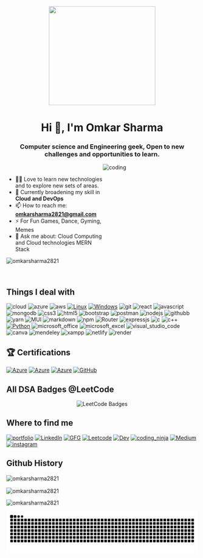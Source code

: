 <div align = "center">
  <img width="280" height="260" src="https://user-images.githubusercontent.com/74038190/216649430-0a912dae-e61b-45cf-8f65-895bd6444f3a.gif">
</div>
<!-- <br> -->
<!-- <div align="center">
  <img width="300" height="300" src="https://user-images.githubusercontent.com/74038190/216649436-05c6a71a-0566-45aa-bc3f-f258ab12e491.gif" alt="Description of the gif">
</div> -->
<!-- <div align = "center">
  <img width="300" height="300" src = "https://user-images.githubusercontent.com/74038190/218265814-3084a4ba-809c-4135-afc0-8685d0f634b3.gif">
</div> -->

<h1 align="center">Hi 👋, I'm Omkar Sharma</h1>  
<h3 align="center">Computer science and Engineering geek, Open to new challenges and opportunities to learn.</h3>
<!-- <h3 align= "center">
Problem Solving Enthusiast 🧠 | 186+DaysOfCode on @LeetCode 🔥 | Institute 12th🥇 Rank @GFG | Institute 1st🥇 Rank @Coding Ninja | 200+ Problems Solved on DSA | Seeking growth through challenging endeavors ❤️
</h3> -->
<img align="right" alt="coding" width="250" height="240" src="https://user-images.githubusercontent.com/74038190/216656987-9b3a52af-79d3-418c-8789-579955588e68.gif">
<br> 

- 👨‍💻 Love to learn new technologies and to explore new sets of areas.
- 🌱 Currently broadening my skill in **Cloud and DevOps**
- 📫 How to reach me: **omkarsharma2821@gmail.com**
- ⚡ For Fun Games, Dance, Gyming, Memes
- 💬 Ask me about: Cloud Computing and Cloud technologies MERN Stack
<!-- - 📄 Know more: [Resume](https://drive.google.com/file/d/1LmxqzxnL8fPr2QBZInyKf_a84It2Ctuc/view?usp=sharing) -->
<p align="left"> <img src="https://komarev.com/ghpvc/?username=omkarsharma2821&label=Profile%20views&color=0e75b6&style=flat" alt="omkarsharma2821" /> </p>
  <br>
  
## Things I deal with
![cloud](https://img.shields.io/badge/public_cloud-red?style=for-the-badge&logo=cloud&logoColor)
![azure](https://img.shields.io/badge/azure-black?style=for-the-badge&logo=azure&logoColor)
![aws](https://img.shields.io/badge/aws-grey?style=for-the-badge&logo=aws&logoColor)
[![Linux](https://img.shields.io/badge/Linux-FCC624?style=for-the-badge&logo=linux&logoColor=black)](https://www.credly.com/badges/YOUR_LINUX_CERTIFICATION_URL)
[![Windows](https://img.shields.io/badge/Windows-0078D6?style=for-the-badge&logo=windows&logoColor=white)](https://www.credly.com/badges/YOUR_WINDOWS_CERTIFICATION_URL)
![git](https://img.shields.io/badge/git-yellow?style=for-the-badge&logo=git&logoColor=white)
![react](https://img.shields.io/badge/react-black?style=for-the-badge&logo=react&logoColor)
![javascript](https://img.shields.io/badge/Javascript-black?style=for-the-badge&logo=javascript&logoColor)
![mongodb](https://img.shields.io/badge/mongodb-blue?style=for-the-badge&logo=mongodb&logoColor)
![css3](https://img.shields.io/badge/css3-purple?style=for-the-badge&logo=css3&logoColor=white)
![html5](https://img.shields.io/badge/Html5-violet?style=for-the-badge&logo=html5&logoColor=white)
![bootstrap](https://img.shields.io/badge/bootstrap-red?style=for-the-badge&logo=bootstrap&logoColor=white)
![postman](https://img.shields.io/badge/postman-black?style=for-the-badge&logo=postman&logoColor=white)
![nodejs](https://img.shields.io/badge/nodejs-1DA1F2?style=for-the-badge&logo=node.js&logoColor=white)
![githubb](https://img.shields.io/badge/github-black?style=for-the-badge&logo=github&logoColor=white)
![yarn](https://img.shields.io/badge/yarn-1DA1F2?style=for-the-badge&logo=yarn&logoColor=white)
![MUI](https://img.shields.io/badge/MUI-white?style=for-the-badge&logo=MUI&logoColor)
![markdown](https://img.shields.io/badge/Markdown-1DA1F2?style=for-the-badge&logo=markdown&logoColor=white)
![npm](https://img.shields.io/badge/npm-black?style=for-the-badge&logo=npm&logoColor)
![Router](https://img.shields.io/badge/React_Router-black?style=for-the-badge&logo=ReactRouter&logoColor)
![expressjs](https://img.shields.io/badge/express.js-grey?style=for-the-badge&logo=express&logoColor)
![c](https://img.shields.io/badge/-C?style=for-the-badge&logo=C&logoColor=white)
![c++](https://img.shields.io/badge/++-purple?style=for-the-badge&logo=c&logoColor)
[![Python](https://img.shields.io/badge/Python-3776AB?style=for-the-badge&logo=python&logoColor=white)](YOUR_PYTHON_CERTIFICATION_URL)
![microsoft_office](https://img.shields.io/badge/microsoft_office-grey?style=for-the-badge&logo=microsoftoffice&logoColor)
![microsoft_excel](https://img.shields.io/badge/microsoft_excel-purple?style=for-the-badge&logo=microsoftexcel&logoColor)
![visual_studio_code](https://img.shields.io/badge/visual_studio_code-red?style=for-the-badge&logo=visualstudiocode&logoColor)
![canva](https://img.shields.io/badge/canva-black?style=for-the-badge&logo=canva&logoColor=white)
![mendeley](https://img.shields.io/badge/mendeley-grey?style=for-the-badge&logo=mendeley&logoColor=white)
![xampp](https://img.shields.io/badge/xampp-white?style=for-the-badge&logo=xampp&logoColor)
![netlify](https://img.shields.io/badge/netlify-0B62C8?style=for-the-badge&logo=netlify&logoColor)
![render](https://img.shields.io/badge/render-0A66C2?style=for-the-badge&logo=render&logoColor) 

## 🏆 Certifications
[![Azure](https://img.shields.io/badge/Microsoft_Certified-Azure_Administrator_Associate-F078E4?style=for-the-badge&logo=microsoftazure&logoColor=white)](https://learn.microsoft.com/api/credentials/share/en-gb/OmkarSharma-1199/6CFAEDE2349DA764?sharingId=ED5AC550E5F204F0)
[![Azure](https://img.shields.io/badge/Microsoft_Certified-_SC_900-F57C00?style=for-the-badge&logo=microsoftazure&logoColor=white)](https://learn.microsoft.com/api/credentials/share/en-gb/OmkarSharma-1199/8F9A9FBA16C72CEC?sharingId=ED5AC550E5F204F0)
[![Azure](https://img.shields.io/badge/Microsoft_Certified-Azure_Fundamentals-0078D4?style=for-the-badge&logo=microsoftazure&logoColor=white)](https://learn.microsoft.com/api/credentials/share/en-us/OmkarSharma-1199/51ECBCCE4FE6FF43?sharingId=ED5AC550E5F204F0)
[![GitHub](https://img.shields.io/badge/GitHub_Foundations-24292F?style=for-the-badge&logo=github&logoColor=white)](https://www.credly.com/badges/45a34fc4-9085-4abe-8c26-e92f7a2a3f5e/public_url)


## All DSA Badges @LeetCode
<p align="center">
  <img src="https://leetcode-badge-showcase.vercel.app/api?username=omkarsharma2821&theme=onedark" alt="LeetCode Badges" width="300px" />
</p>
<!-- <p align="center"><img src="https://leetcode-badge-showcase.vercel.app/api?username=omkarsharma2821&theme=onedark" alt="LeetCode Badges" /></p> -->

## Where to find me
[![portfolio](https://img.shields.io/badge/portfolio-purple?style=for-the-badge&logo=ko-fi&logoColor=white)](https://portfolio-weut.onrender.com/)
[![LinkedIn](https://img.shields.io/badge/LinkedIn-0A66C2?style=for-the-badge&logo=linkedin&logoColor=white)](https://www.linkedin.com/in/omkarsharmaa/)
[![GFG](https://img.shields.io/badge/Geeks_For_Geeks-red?style=for-the-badge&logo=geeksforgeeks&logoColor=white)](https://auth.geeksforgeeks.org/user/omkarsharmaa)
[![Leetcode](https://img.shields.io/badge/leetcode-1DA1F2?style=for-the-badge&logo=leetcode&logoColor=white)](https://leetcode.com/omkarsharma2821/)
[![Dev](https://img.shields.io/badge/DEV_Community-black?style=for-the-badge&logo=Dev&logoColor=white)](https://dev.to/omkarsharma2821)
[![coding_ninja](https://img.shields.io/badge/coding_ninjas-0A66C2?style=for-the-badge&logo=codingninjas&logoColor=white)](https://www.codingninjas.com/studio/profile/omkarsharma2821)
[![Medium](https://img.shields.io/badge/Medium-black?style=for-the-badge&logo=medium&logoColor=white)](https://medium.com/@omkarsharma2821)
[![instagram](https://img.shields.io/badge/INSTAGRAM-1AD1F8?style=for-the-badge&logo=instagram&logoColor=white)](https://instagram.com/omkarsharmaa_)
    
## Github History
<p><img align="center" src="https://github-readme-stats.vercel.app/api/top-langs?username=omkarsharma2821&show_icons=true&locale=en&layout=compact&theme=radical&hide=less,PHP" alt="omkarsharma2821"/></p>
<p><img align="center" src="https://github-readme-stats.vercel.app/api?username=omkarsharma2821&show_icons=true&locale=en&theme=radical" alt="omkarsharma2821" /><p>
<p align="left"><img src="https://github-readme-streak-stats.herokuapp.com/?user=omkarsharma2821&&theme=radical" alt="omkarsharma2821" width="500" /></p>
<img src="https://raw.githubusercontent.com/andrekolodochka/andrekolodochka/439a8c71a6b35e9a164cdfe50af58fee214748c9/github-contribution-grid-snake.svg">




